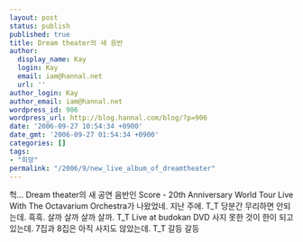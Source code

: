 ```yaml
---
layout: post
status: publish
published: true
title: Dream theater의 새 음반
author:
  display_name: Kay
  login: Kay
  email: iam@hannal.net
  url: ''
author_login: Kay
author_email: iam@hannal.net
wordpress_id: 906
wordpress_url: http://blog.hannal.com/blog/?p=906
date: '2006-09-27 10:54:34 +0900'
date_gmt: '2006-09-27 01:54:34 +0900'
categories: []
tags:
- "희망"
permalink: "/2006/9/new_live_album_of_dreamtheater"
---
```

<p>헉... Dream theater의 새 공연 음반인 Score - 20th Anniversary World Tour Live With The Octavarium Orchestra가 나왔었네. 지난 주에. T_T 당분간 무리하면 안되는데. 흑흑. 살까 살까 살까 살까. T_T Live at budokan DVD 사지 못한 것이 한이 되고 있는데. 7집과 8집은 아직 사지도 않았는데. T_T 갈등 갈등</p>
